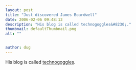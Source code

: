 ```yaml
---
layout: post
title: "Just discovered James Boardwell"
date: 2006-02-06 09:48:13
description: "His blog is called technogoggles&#8230;."
thumbnail: defaultThumbnail.png
alt: ""


author: dug
---
```


<p>His blog is called <a title="technogoggles" href="http://www.technogoggles.com/">technogoggles</a>.</p>
